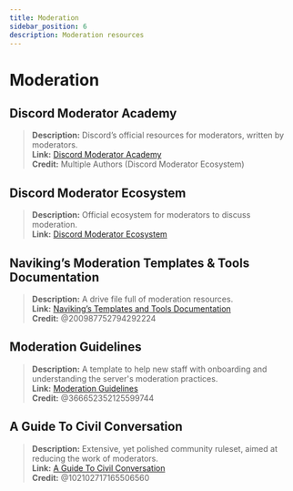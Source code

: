 ```yaml
---
title: Moderation
sidebar_position: 6
description: Moderation resources
---
```


# Moderation

## Discord Moderator Academy

> **Description:** Discord’s official resources for moderators, written by moderators.   <br/>
**Link:** [Discord Moderator Academy](https://dis.gd/moderation)   <br/>
**Credit:** Multiple Authors (Discord Moderator Ecosystem)

## Discord Moderator Ecosystem

> **Description:** Official ecosystem for moderators to discuss moderation.   <br/>
**Link:** [Discord Moderator Ecosystem](https://discord.com/blog/announcing-the-discord-moderator-academy-exam)

## Naviking’s Moderation Templates & Tools Documentation

> **Description:** A drive file full of moderation resources.   <br/>
**Link:** [Naviking’s Templates and Tools Documentation](https://drive.google.com/drive/folders/1vqdEEBqqCftZgMTkgqK8sKzxtdMANu4U)   <br/>
**Credit:** @200987752794292224

## Moderation Guidelines

> **Description:** A template to help new staff with onboarding and understanding the server's moderation practices.   <br/>
**Link:** [Moderation Guidelines](https://staff-guidelines.super.site/)   <br/>
**Credit:** @366652352125599744

## A Guide To Civil Conversation

> **Description:** Extensive, yet polished community ruleset, aimed at reducing the work of moderators.   <br/>
**Link:** [A Guide To Civil Conversation](https://conversation.guide/)   <br/>
**Credit:** @102102717165506560
